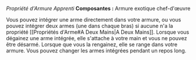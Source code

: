 _Propriété d'Armure Apprenti_
__Composantes :__ Armure exotique chef-d'œuvre

Vous pouvez intégrer une arme directement dans votre armure, ou vous pouvez intégrer deux armes (une dans chaque bras) si aucune n'a la propriété [[Propriétés d'Arme#A Deux Mains|A Deux Mains]]. Lorsque vous dégainez une arme intégrée, elle s'attache à votre main et vous ne pouvez être désarmé. Lorsque que vous la rengainez, elle se range dans votre armure. Vous pouvez changer les armes intégrées pendant un repos long.